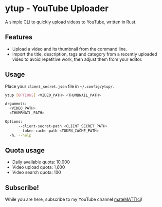 # ytup - YouTube Uploader

A simple CLI to quickly upload videos to YouTube, written in Rust.

## Features

- Upload a video and its thumbnail from the command line.
- Import the title, description, tags and category from a recently uploaded video to avoid repetitive work, then adjust them from your editor.

## Usage

Place your `client_secret.json` file in `~/.config/ytup/`.

```bash
ytup [OPTIONS] <VIDEO_PATH> <THUMBNAIL_PATH>

Arguments:
  <VIDEO_PATH>
  <THUMBNAIL_PATH>

Options:
      --client-secret-path <CLIENT_SECRET_PATH>
      --token-cache-path <TOKEN_CACHE_PATH>
  -h, --help
```

## Quota usage

- Daily available quota: 10,000
- Video upload quota: 1,600
- Video search quota: 100

## Subscribe!

While you are here, subscribe to my YouTube channel [mateMATTIci](https://www.youtube.com/@mateMATTIci)!
